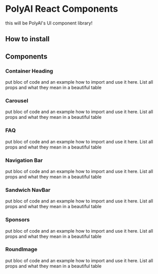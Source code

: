 # PolyAI React Components
this will be PolyAI's UI component library!

## How to install

## Components
### Container Heading
put bloc of code and an example how to import and use it here. List all props and what they mean in a beautiful table

### Carousel
put bloc of code and an example how to import and use it here. List all props and what they mean in a beautiful table

### FAQ
put bloc of code and an example how to import and use it here. List all props and what they mean in a beautiful table

### Navigation Bar
put bloc of code and an example how to import and use it here. List all props and what they mean in a beautiful table

### Sandwich NavBar
put bloc of code and an example how to import and use it here. List all props and what they mean in a beautiful table

### Sponsors
put bloc of code and an example how to import and use it here. List all props and what they mean in a beautiful table

### RoundImage
put bloc of code and an example how to import and use it here. List all props and what they mean in a beautiful table
